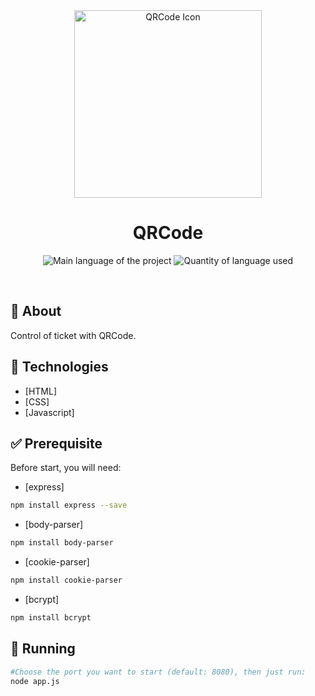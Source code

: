 <div align="center" id="top"> 
  <img align="center" width="300px" src="https://img-premium.flaticon.com/png/512/1199/premium/1199747.png?token=exp=1627903642~hmac=b638b560ed58aca2d0bcd26642bcea21" alt="QRCode Icon" />
</div>

<h1 align="center">QRCode</h1>

<p align="center">
  <img alt="Main language of the project" src="https://img.shields.io/github/languages/top/Hir4/Signin?color=56BEB8">

  <img alt="Quantity of language used" src="https://img.shields.io/github/languages/count/Hir4/Signin?color=56BEB8">
</p>

<br>

## :dart: About ##

Control of ticket with QRCode.

## :rocket: Technologies ##

- [HTML]
- [CSS]
- [Javascript]

## :white_check_mark: Prerequisite ##

Before start, you will need:
- [express]
```bash
npm install express --save
```
- [body-parser]
```bash
npm install body-parser
```
- [cookie-parser]
```bash
npm install cookie-parser
```
- [bcrypt]
```bash
npm install bcrypt 
```

## :checkered_flag: Running

```bash
#Choose the port you want to start (default: 8080), then just run:
node app.js
```
